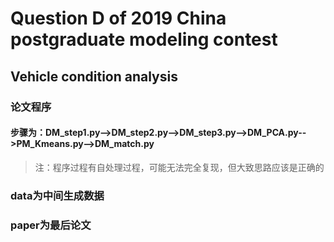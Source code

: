 # Question D of 2019 China postgraduate modeling contest
## Vehicle condition analysis
### 论文程序
#### 步骤为：DM_step1.py-->DM_step2.py-->DM_step3.py-->DM_PCA.py-->PM_Kmeans.py-->DM_match.py
> 注：程序过程有自处理过程，可能无法完全复现，但大致思路应该是正确的
### data为中间生成数据
### paper为最后论文